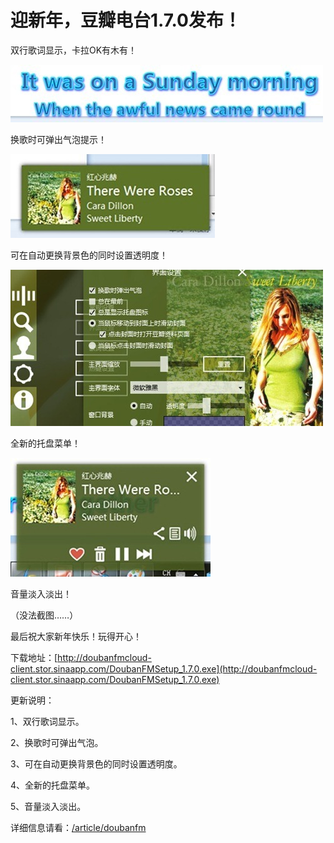 # 迎新年，豆瓣电台1.7.0发布！

双行歌词显示，卡拉OK有木有！

[<img style="background-image: none; border-bottom: 0px; border-left: 0px; padding-left: 0px; padding-right: 0px; display: inline; border-top: 0px; border-right: 0px; padding-top: 0px" title="image_thumb" border="0" alt="image_thumb" src="/attachment/up/blog/images/4efd2583f172_F4A5/image_thumb_thumb.jpg" width="500" height="92" />](/attachment/up/blog/images/4efd2583f172_F4A5/image_thumb.jpg)

换歌时可弹出气泡提示！

[<img style="background-image: none; border-bottom: 0px; border-left: 0px; padding-left: 0px; padding-right: 0px; display: inline; border-top: 0px; border-right: 0px; padding-top: 0px" title="image_thumb1" border="0" alt="image_thumb1" src="/attachment/up/blog/images/4efd2583f172_F4A5/image_thumb1_thumb.jpg" width="327" height="134" />](/attachment/up/blog/images/4efd2583f172_F4A5/image_thumb1.jpg)

可在自动更换背景色的同时设置透明度！

[<img style="background-image: none; border-bottom: 0px; border-left: 0px; padding-left: 0px; padding-right: 0px; display: inline; border-top: 0px; border-right: 0px; padding-top: 0px" title="image_thumb2" border="0" alt="image_thumb2" src="/attachment/up/blog/images/4efd2583f172_F4A5/image_thumb2_thumb.jpg" width="500" height="250" />](/attachment/up/blog/images/4efd2583f172_F4A5/image_thumb2.jpg)

全新的托盘菜单！

[<img style="background-image: none; border-bottom: 0px; border-left: 0px; padding-left: 0px; padding-right: 0px; display: inline; border-top: 0px; border-right: 0px; padding-top: 0px" title="image_thumb3" border="0" alt="image_thumb3" src="/attachment/up/blog/images/4efd2583f172_F4A5/image_thumb3_thumb.jpg" width="320" height="190" />](/attachment/up/blog/images/4efd2583f172_F4A5/image_thumb3.jpg)

音量淡入淡出！

（没法截图……）

最后祝大家新年快乐！玩得开心！

下载地址：[http://doubanfmcloud-client.stor.sinaapp.com/DoubanFMSetup_1.7.0.exe](http://doubanfmcloud-client.stor.sinaapp.com/DoubanFMSetup_1.7.0.exe)

更新说明：

1、双行歌词显示。

2、换歌时可弹出气泡。

3、可在自动更换背景色的同时设置透明度。

4、全新的托盘菜单。

5、音量淡入淡出。

详细信息请看：[/article/doubanfm](/article/doubanfm)
